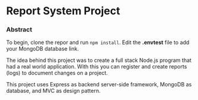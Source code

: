 <h1>Report System Project</h1>

<h3>Abstract</h3>
<p>To begin, clone the repor and run <code>npm install</code>. Edit the <b>.envtest</b> file to add your MongoDB database link.</p>
<p>The idea behind this project was to create a full stack Node.js program that had a real world application. 
With this you can register and create reports (logs) to document changes on a project.</p>

<p>This project uses Express as backend server-side framework, MongoDB as database, and MVC as design pattern.</p>

